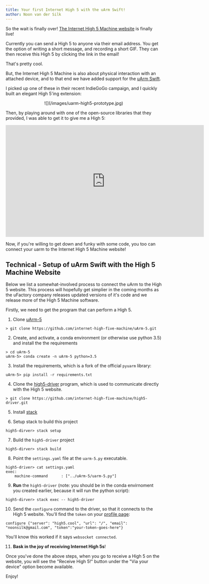 ```yaml
---
title: Your first Internet High 5 with the uArm Swift!
author: Noon van der Silk
---
```


So the wait is finally over! [The Internet High 5 Machine
website](https://high5.cool) is finally live!

Currently you can send a High 5 to anyone via their email address. You get the
option of writing a short message, and recording a short GIF. They can then
receive this High 5 by clicking the link in the email!

That's pretty cool.

But, the Internet High 5 Machine is also about physical interaction with an
attached device, and to that end we have added support for the [uArm
Swift](http://ufactory.cc/#/en/).

I picked up one of these in their recent IndieGoGo campaign, and I quickly
built an elegant High 5'ing extension:

<center>
![](/images/uarm-high5-prototype.jpg)
</center>

Then, by playing around with one of the open-source libraries that they
provided, I was able to get it to give me a High 5:

<iframe src="https://player.vimeo.com/video/216588083" width="640" height="360" frameborder="0" webkitallowfullscreen mozallowfullscreen allowfullscreen></iframe>

Now, if you're willing to get down and funky with some code, you too can
connect your uarm to the Internet High 5 Machine website!


## Technical - Setup of uArm Swift with the High 5 Machine Website

Below we list a somewhat-involved process to connect the uArm to the High 5
website. This process will hopefully get simplier in the coming months as the
uFactory company releases updated versions of it's code and we release more of
the High 5 Machine software.

Firstly, we need to get the program that can perform a High 5.

1. Clone [uArm-5](https://github.com/silky/pyuarm)

```
> git clone https://github.com/internet-high-five-machine/uArm-5.git
```

2. Create, and activate, a conda environment (or otherwise use python 3.5) and
   install the the requirements

```
> cd uArm-5
uArm-5> conda create -n uArm-5 python=3.5
```

3. Install the requirements, which is a fork of the official `pyuarm` library:

```
uArm-5> pip install -r requirements.txt
```

4. Clone the
   [high5-driver](https://github.com/internet-high-five-machine/high5-driver)
   program, which is used to communicate directly with the High 5 website.

```
> git clone https://github.com/internet-high-five-machine/high5-driver.git
```

5. Install [stack](https://docs.haskellstack.org/en/stable/README/)

6. Setup stack to build this project

```
high5-dirver> stack setup
```

7. Build the `high5-driver` project

```
high5-dirver> stack build
```

8. Point the `settings.yaml` file at the `uarm-5.py` executable.

```
high5-driver> cat settings.yaml
exec:
    machine-command      : ["../uArm-5/uarm-5.py"]
```

9. **Run** the `high5-driver` (note: you should be in the conda envirnoment
   you created earlier, because it will run the python script):

```
high5-dirver> stack exec -- high5-driver
```

10. Send the `configure` command to the driver, so that it connects to the
    High 5 website. You'll find the `token` on your [profile
    page](https://high5.cool/profile):

```
configure {"server": "high5.cool", "url": "/", "email": "noonsilk@gmail.com", "token":"your-token-goes-here"}
```

You'll know this worked if it says `websocket connected`.


11. **Bask in the joy of receiving Internet High 5s**!

Once you've done the above steps, when you go to receive a High 5 on the
website, you will see the "Receive High 5!" button under the "Via your device"
option become available.

Enjoy!
